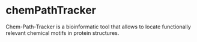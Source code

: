 # chemPathTracker
Chem-Path-Tracker is a bioinformatic tool that allows to locate functionally relevant chemical motifs in protein structures.

